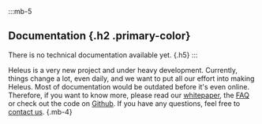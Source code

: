:::mb-5
## Documentation {.h2 .primary-color}
There is no technical documentation available yet. {.h5}
:::

Heleus is a very new project and under heavy development. Currently, things change a lot, even daily, and we want to put all our effort into making Heleus. Most of documentation would be outdated before it's even online. Therefore, if you want to know more, please read our [whitepaper](/whitepaper), the [FAQ](/faq) or check out the code on [Github](/github). If you have any questions, feel free to [contact us](/contact).  {.mb-4}